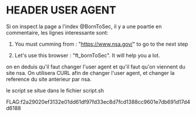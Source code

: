 # HEADER USER AGENT

Si on inspect la page a l'index @BornToSec, il y a une poartie en commentaire, les lignes interessante sont:
1) You must cumming from : "https://www.nsa.gov/" to go to the next step
 
 2) Let's use this browser : "ft_bornToSec". It will help you a lot.
 
 on en deduis qu'il faut changer l'user agent et qu'il faut qu'on viennent du site nsa. On utilisera CURL afin de changer l'user agent, et changer la reference du site anterieur par nsa.
 
 le script se situe dans le fichier script.sh

FLAG:f2a29020ef3132e01dd61df97fd33ec8d7fcd1388cc9601e7db691d17d4d6188